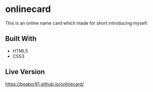 # onlinecard
This is an online name card which made for short introducing myself.

## Built With
 - HTML5
 - CSS3

## Live Version
https://bgabor91.github.io/onlinecard/
